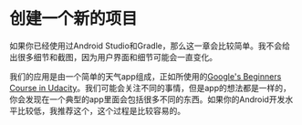 # 创建一个新的项目

如果你已经使用过Android Studio和Gradle，那么这一章会比较简单。我不会给出很多细节和截图，因为用户界面和细节可能会一直变化。

我们的应用是由一个简单的天气app组成，正如所使用的[Google's Beginners Course in Udacity]。我们可能会关注不同的事情，但是app的想法都是一样的，你会发现在一个典型的app里面会包括很多不同的东西。如果你的Android开发水平比较低，我推荐这个，这个过程是比较容易的。


[Google's Beginners Course in Udacity]: https://www.udacity.com/course/android-development-for-beginners--ud837